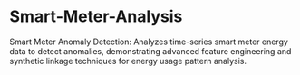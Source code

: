# Smart-Meter-Analysis
Smart Meter Anomaly Detection: Analyzes time-series smart meter energy data to detect anomalies, demonstrating advanced feature engineering and synthetic linkage techniques for energy usage pattern analysis.
